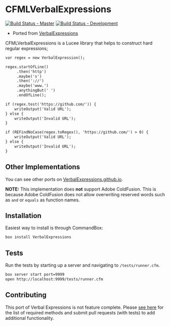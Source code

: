 # CFMLVerbalExpressions

[![Build Status - Master](https://travis-ci.org/elpete/CFMLVerbalExpressions.svg?branch=master)](https://travis-ci.org/elpete/CFMLVerbalExpressions) [![Build Status - Development](https://travis-ci.org/elpete/CFMLVerbalExpressions.svg?branch=development)](https://travis-ci.org/elpete/CFMLVerbalExpressions)

* Ported from [VerbalExpressions](https://github.com/VerbalExpressions/JSVerbalExpressions)

CFMLVerbalExpressions is a Lucee library that helps to construct hard regular expressions;

```cfc
var regex = new VerbalExpression();

regex.startOfLine()
     .then('http')
     .maybe('s')
     .then('://')
     .maybe('www.')
     .anythingBut(' ')
     .endOfLine();

if (regex.test('https://github.com/')) {
    writeOutput('Valid URL');
} else {
    writeOutput('Invalid URL');
}

if (REFindNoCase(regex.toRegex(), 'https://github.com/') > 0) {
    writeOutput('Valid URL');
} else {
    writeOutput('Invalid URL');
}
```

## Other Implementations

You can see other ports on [VerbalExpressions.github.io](http://verbalexpressions.github.io/).

**NOTE:** This implementation does **not** support Adobe ColdFusion.  This is because Adobe ColdFusion does not allow overwriting reserved words such as `and` or `equals` as function names.

## Installation

Easiest way to install is through CommandBox:

```bash
box install VerbalExpressions
```

## Tests

Run the tests by starting up a server and navigating to `/tests/runner.cfm`.

```bash
box server start port=9999
open http://localhost:9999/tests/runner.cfm
```

## Contributing
This port of Verbal Expressions is not feature complete.  Please [see here](https://github.com/VerbalExpressions/implementation/wiki/List-of-methods-to-implement) for the list of required methods and submit pull requests (with tests) to add additional functionality.
